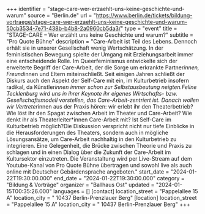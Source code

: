 +++
identifier = "stage-care-wer-erzaehlt-uns-keine-geschichte-und-warum"
source = "Berlin.de"
url = "https://www.berlin.de/tickets/bildung-vortraege/stage-care-wer-erzaehlt-uns-keine-geschichte-und-warum-50cb3534-7e71-438b-b4b8-2a0960cb5da3/"
type = "event"
title = "STAGE-CARE – Wer erzählt uns keine Geschichte und warum?"
subtitle = "Pro Quote Bühne"
description = "Care-Arbeit ist Teil des Lebens. Dennoch erhält sie in unserer Gesellschaft wenig Wertschätzung. In der feministischen Bewegung spielte der Umgang mit Erziehungsarbeit immer eine entscheidende Rolle. Im Queerfeminismus entwickelte sich der erweiterte Begriff der Care-Arbeit, der die Sorge um erkrankte Partner*innen, Freund*innen und Eltern miteinschließt. Seit einigen Jahren schließt der Diskurs auch den Aspekt der Self-Care mit ein, im Kulturbetrieb insofern radikal, da Künstler*innen immer schon zur Selbstausbeutung neigten.Feline Tecklenburg wird uns in ihrer Keynote ihr eigenes Wirtschafts- bzw. Gesellschaftsmodell vorstellen, das Care-Arbeit-zentriert ist. Danach wollen wir Vertreter*innen aus der Praxis hören: wir erlebt ihr den Theaterbetrieb? Wie löst ihr den Spagat zwischen Arbeit im Theater und Care-Arbeit? Wie denkt ihr als Theaterleiter*innen Care-Arbeit mit? Ist Self-Care im Kulturbetrieb möglich?Die Diskussion verspricht nicht nur tiefe Einblicke in die Herausforderungen des Theaters, sondern auch in mögliche Lösungsansätze, um Care-Arbeit nachhaltig in den Kulturbetrieb zu integrieren. Eine Gelegenheit, die Brücke zwischen Theorie und Praxis zu schlagen und in einen Dialog über die Zukunft der Care-Arbeit im Kultursektor einzutreten. Die Veranstaltung wird per Live-Stream auf dem Youtube-Kanal von Pro Quote Bühne übertragen und sowohl live als auch online mit Deutscher Gebärdensprache angeboten."
start_date = "2024-01-22T19:30:00.000"
end_date = "2024-01-22T19:30:00.000"
category = "Bildung & Vorträge"
organizer = "Ballhaus Ost"
updated = "2024-01-15T00:35:26.000"
languages = []
[contact]
location_street = "Pappelallee 15 A"
location_city = " 10437 Berlin-Prenzlauer Berg"
[location]
location_street = "Pappelallee 15 A"
location_city = " 10437 Berlin-Prenzlauer Berg"
+++